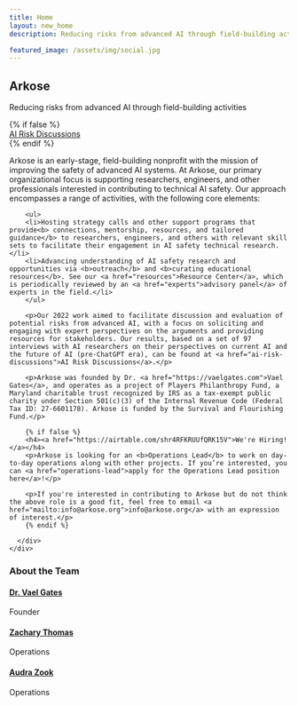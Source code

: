 ```yaml
---
title: Home
layout: new_home
description: Reducing risks from advanced AI through field-building activities

featured_image: /assets/img/social.jpg
---
```


<section id="banner" class="major">
  <div class="arkose-banner" style="background-image: url('{{ '/assets/images/arkose-banner.jpg' | relative_url }}')"></div>
      <div class="row xs-padding-1 banner-inner">
        <div class="-2u -1u(large) 12u 11u(medium)">
          <h1 class="display-1">Arkose</h1>
          <p class="subheading">Reducing risks from advanced AI through field-building activities</p>
        </div>
        {% if false %}
          <div class="5u -1u 12u(small) banner-button-container">
            <a href="https://ai-risk-discussions.org" class="banner-button">
              AI Risk Discussions
            </a>
          </div>
        {% endif %}
      </div>
</section>

<div class="section">
  <div class="inner">
    <div class="row align-items-center">
      <div>
        <p>Arkose is an early-stage, field-building nonprofit with the mission of improving the safety of advanced AI systems. At Arkose, our primary organizational focus is supporting researchers, engineers, and other professionals interested in contributing to technical AI safety. Our approach encompasses a range of activities, with the following core elements:</p>

        <ul>
        <li>Hosting strategy calls and other support programs that provide<b> connections, mentorship, resources, and tailored guidance</b> to researchers, engineers, and others with relevant skill sets to facilitate their engagement in AI safety technical research.</li>
        <li>Advancing understanding of AI safety research and opportunities via <b>outreach</b> and <b>curating educational resources</b>. See our <a href="resources">Resource Center</a>, which is periodically reviewed by an <a href="experts">advisory panel</a> of experts in the field.</li>
        </ul>

        <p>Our 2022 work aimed to facilitate discussion and evaluation of potential risks from advanced AI, with a focus on soliciting and engaging with expert perspectives on the arguments and providing resources for stakeholders. Our results, based on a set of 97 interviews with AI researchers on their perspectives on current AI and the future of AI (pre-ChatGPT era), can be found at <a href="ai-risk-discussions">AI Risk Discussions</a>.</p>

        <p>Arkose was founded by Dr. <a href="https://vaelgates.com">Vael Gates</a>, and operates as a project of Players Philanthropy Fund, a Maryland charitable trust recognized by IRS as a tax-exempt public charity under Section 501(c)(3) of the Internal Revenue Code (Federal Tax ID: 27-6601178). Arkose is funded by the Survival and Flourishing Fund.</p>

        {% if false %}
	    <h4><a href="https://airtable.com/shr4RFKRUUfQRK15V">We're Hiring!</a></h4>
	    <p>Arkose is looking for an <b>Operations Lead</b> to work on day-to-day operations along with other projects. If you’re interested, you can <a href="operations-lead">apply for the Operations Lead position here</a>!</p>

	    <p>If you're interested in contributing to Arkose but do not think the above role is a good fit, feel free to email <a href="mailto:info@arkose.org">info@arkose.org</a> with an expression of interest.</p>
	    {% endif %}

      </div>
    </div>
  </div>
</div>

<div class="section bg-gray">
  <div class="inner">
    <h3>About the Team</h3>
    <div class="row text-center">
      <div class="4u 12u(small)">
        <h4><a href="https://vaelgates.com">Dr. Vael Gates</a></h4>
        <div class="role">Founder</div>
      </div>
      <div class="4u 12u(small)">
        <h4><a href="https://www.linkedin.com/in/zacharythomas10/">Zachary Thomas</a></h4>
        <div class="role">Operations</div>
      </div>
      <div class="4u 12u(small)">
        <h4><a href="https://www.linkedin.com/in/audrazook/">Audra Zook</a></h4>
        <div class="role">Operations</div>
      </div>
    </div>
  </div>
</div>
